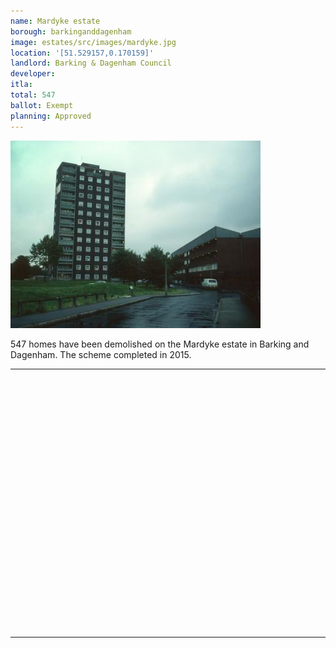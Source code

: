 ```yaml
---
name: Mardyke estate 
borough: barkinganddagenham
image: estates/src/images/mardyke.jpg
location: '[51.529157,0.170159]'
landlord: Barking & Dagenham Council
developer:
itla:
total: 547
ballot: Exempt
planning: Approved
---
```

![Mardyke estate](../estates/src/images/mardyke.jpg)

547 homes have been demolished on the Mardyke estate in Barking and Dagenham.
The scheme completed in 2015.

---

<!------------THE CODE BELOW RENDERS THE MAP - DO NOT EDIT! ---------------------------->

<div id="map" style="width: 100%; height: 400px;"></div>

<script>
  var map = L.map('map').setView({{ location }}, 13);
  L.tileLayer('https://tile.openstreetmap.org/{z}/{x}/{y}.png', {
  maxZoom: 19,
attribution: '&copy; <a href="http://www.openstreetmap.org/copyright">OpenStreetMap</a>'
}).addTo(map);
var circle = L.circle({{ location }}, {
    color: 'red',
    fillColor: '#f03',
    fillOpacity: 0.5,
    radius: 500
}).addTo(map);
</script>

---